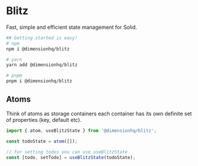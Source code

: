 # Blitz

Fast, simple and efficient state management for Solid.

```bash
## Getting started is easy!
# npm
npm i @dimensionhq/blitz

# yarn
yarn add @dimensionhq/blitz

# pnpm
pnpm i @dimensionhq/blitz
```

## Atoms

Think of atoms as storage containers each container has its own definite set of properties (key, default etc).

```js
import { atom, useBlitzState } from '@dimensionhq/blitz';

const todoState = atom([]);

// for setting todos you can use useBlitzState
const [todo, setTodo] = useBlitzState(todoState);
```
